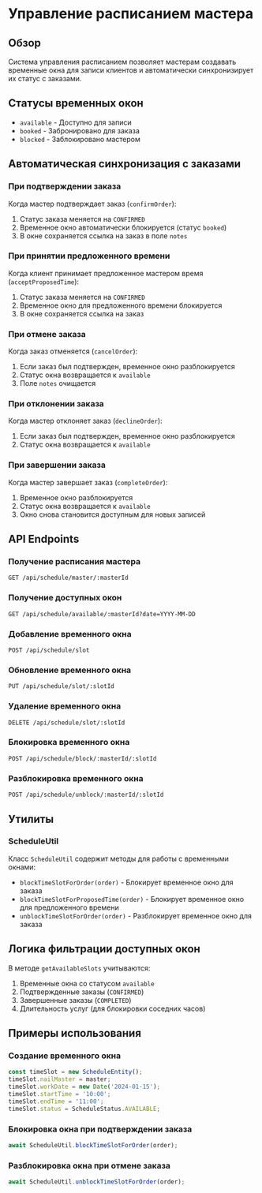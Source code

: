 # Управление расписанием мастера

## Обзор

Система управления расписанием позволяет мастерам создавать временные окна для записи клиентов и автоматически синхронизирует их статус с заказами.

## Статусы временных окон

- `available` - Доступно для записи
- `booked` - Забронировано для заказа
- `blocked` - Заблокировано мастером

## Автоматическая синхронизация с заказами

### При подтверждении заказа
Когда мастер подтверждает заказ (`confirmOrder`):
1. Статус заказа меняется на `CONFIRMED`
2. Временное окно автоматически блокируется (статус `booked`)
3. В окне сохраняется ссылка на заказ в поле `notes`

### При принятии предложенного времени
Когда клиент принимает предложенное мастером время (`acceptProposedTime`):
1. Статус заказа меняется на `CONFIRMED`
2. Временное окно для предложенного времени блокируется
3. В окне сохраняется ссылка на заказ

### При отмене заказа
Когда заказ отменяется (`cancelOrder`):
1. Если заказ был подтвержден, временное окно разблокируется
2. Статус окна возвращается к `available`
3. Поле `notes` очищается

### При отклонении заказа
Когда мастер отклоняет заказ (`declineOrder`):
1. Если заказ был подтвержден, временное окно разблокируется
2. Статус окна возвращается к `available`

### При завершении заказа
Когда мастер завершает заказ (`completeOrder`):
1. Временное окно разблокируется
2. Статус окна возвращается к `available`
3. Окно снова становится доступным для новых записей

## API Endpoints

### Получение расписания мастера
```
GET /api/schedule/master/:masterId
```

### Получение доступных окон
```
GET /api/schedule/available/:masterId?date=YYYY-MM-DD
```

### Добавление временного окна
```
POST /api/schedule/slot
```

### Обновление временного окна
```
PUT /api/schedule/slot/:slotId
```

### Удаление временного окна
```
DELETE /api/schedule/slot/:slotId
```

### Блокировка временного окна
```
POST /api/schedule/block/:masterId/:slotId
```

### Разблокировка временного окна
```
POST /api/schedule/unblock/:masterId/:slotId
```

## Утилиты

### ScheduleUtil

Класс `ScheduleUtil` содержит методы для работы с временными окнами:

- `blockTimeSlotForOrder(order)` - Блокирует временное окно для заказа
- `blockTimeSlotForProposedTime(order)` - Блокирует временное окно для предложенного времени
- `unblockTimeSlotForOrder(order)` - Разблокирует временное окно для заказа

## Логика фильтрации доступных окон

В методе `getAvailableSlots` учитываются:
1. Временные окна со статусом `available`
2. Подтвержденные заказы (`CONFIRMED`)
3. Завершенные заказы (`COMPLETED`)
4. Длительность услуг (для блокировки соседних часов)

## Примеры использования

### Создание временного окна
```typescript
const timeSlot = new ScheduleEntity();
timeSlot.nailMaster = master;
timeSlot.workDate = new Date('2024-01-15');
timeSlot.startTime = '10:00';
timeSlot.endTime = '11:00';
timeSlot.status = ScheduleStatus.AVAILABLE;
```

### Блокировка окна при подтверждении заказа
```typescript
await ScheduleUtil.blockTimeSlotForOrder(order);
```

### Разблокировка окна при отмене заказа
```typescript
await ScheduleUtil.unblockTimeSlotForOrder(order);
``` 